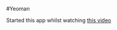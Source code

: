 #Yeoman

Started this app whilst watching [this video](https://www.youtube.com/watch?v=gKiaLSJW5xI)
